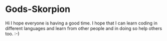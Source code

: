 # Gods-Skorpion
Hi I hope everyone is having a good time. I hope that I can learn coding in different languages and learn from other people and in doing so help others too. :-)

